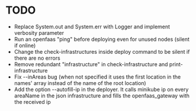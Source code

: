 # TODO

* Replace System.out and System.err with Logger and implement verbosity parameter
* Run an openfaas "ping" before deploying even for unused nodes (silent if online)
* Change the check-infrastructures inside deploy command to be silent if there are no errors
* Remove redundant "infrastructure" in check-infrastructure and print-infrastructure
* Fix --inAreas bug (when not specified it uses the first location in the names' array instead of the name of the root location)
* Add the option --autofill-ip in the deployer. It calls minikube ip on every areaName in the json infrastructure and fills the openfaas_gateway with the received ip
